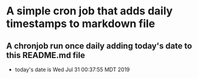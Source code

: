 A simple cron job that adds daily timestamps to markdown file
============================================================
## A chronjob run once daily adding today's date to this README.md file
* today's date is Wed Jul 31 00:37:55 MDT 2019
